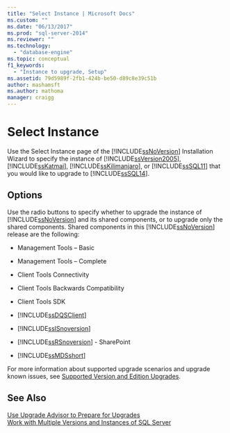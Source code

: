 ```yaml
---
title: "Select Instance | Microsoft Docs"
ms.custom: ""
ms.date: "06/13/2017"
ms.prod: "sql-server-2014"
ms.reviewer: ""
ms.technology: 
  - "database-engine"
ms.topic: conceptual
f1_keywords: 
  - "Instance to upgrade, Setup"
ms.assetid: 79d5989f-2fb1-424b-be50-d89c8e39c51b
author: mashamsft
ms.author: mathoma
manager: craigg
---
```

# Select Instance
  Use the Select Instance page of the [!INCLUDE[ssNoVersion](../../includes/ssnoversion-md.md)] Installation Wizard to specify the instance of [!INCLUDE[ssVersion2005](../../includes/ssversion2005-md.md)], [!INCLUDE[ssKatmai](../../includes/sskatmai-md.md)], [!INCLUDE[ssKilimanjaro](../../includes/sskilimanjaro-md.md)], or [!INCLUDE[ssSQL11](../../includes/sssql11-md.md)] that you would like to upgrade to [!INCLUDE[ssSQL14](../../includes/sssql14-md.md)].  
  
## Options  
 Use the radio buttons to specify whether to upgrade the instance of [!INCLUDE[ssNoVersion](../../includes/ssnoversion-md.md)] and its shared components, or to upgrade only the shared components. Shared components in this [!INCLUDE[ssNoVersion](../../includes/ssnoversion-md.md)] release are the following:  
  
-   Management Tools – Basic  
  
-   Management Tools – Complete  
  
-   Client Tools Connectivity  
  
-   Client Tools Backwards Compatibility  
  
-   Client Tools SDK  
  
-   [!INCLUDE[ssDQSClient](../../includes/ssdqsclient-md.md)]  
  
-   [!INCLUDE[ssISnoversion](../../includes/ssisnoversion-md.md)]  
  
-   [!INCLUDE[ssRSnoversion](../../includes/ssrsnoversion-md.md)] - SharePoint  
  
-   [!INCLUDE[ssMDSshort](../../includes/ssmdsshort-md.md)]  
  
 For more information about supported upgrade scenarios and upgrade known issues, see [Supported Version and Edition Upgrades](../../database-engine/install-windows/supported-version-and-edition-upgrades.md).  
  
## See Also  
 [Use Upgrade Advisor to Prepare for Upgrades](../../../2014/sql-server/install/use-upgrade-advisor-to-prepare-for-upgrades.md)   
 [Work with Multiple Versions and Instances of SQL Server](../../../2014/sql-server/install/work-with-multiple-versions-and-instances-of-sql-server.md)  
  
  
